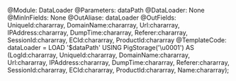 @Module: DataLoader
@Parameters: dataPath
@DataLoader: None
@MinInFields: None
@OutAliase: dataLoader
@OutFields: UniqueId:chararray, DomainName:chararray, Url:chararray, IPAddress:chararray, DumpTime:chararray, Referer:chararray, SessionId:chararray, ECId:chararray, ProductId:chararray
@TemplateCode: dataLoader = LOAD '$dataPath' USING PigStorage('\u0001') AS (LogId:chararray, UniqueId:chararray, DomainName:chararray, Url:chararray, IPAddress:chararray, DumpTime:chararray, Referer:chararray, SessionId:chararray, ECId:chararray, ProductId:chararray, Name:chararray);
